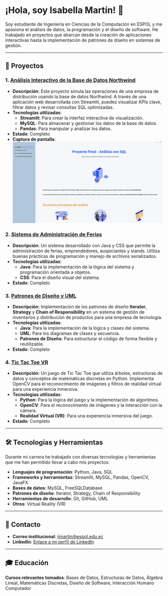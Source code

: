 # ¡Hola, soy Isabella Martín! 👋

Soy estudiante de Ingeniería en Ciencias de la Computación en ESPOL y me apasiona el análisis de datos, la programación y el diseño de software. He trabajado en proyectos que abarcan desde la creación de aplicaciones interactivas hasta la implementación de patrones de diseño en sistemas de gestión.

---

## 📂 Proyectos

### 1. [Análisis Interactivo de la Base de Datos Northwind](https://github.com/isabellaim/ProyectoModulo2)
   - **Descripción**: Este proyecto simula las operaciones de una empresa de distribución usando la base de datos Northwind. A través de una aplicación web desarrollada con Streamlit, puedes visualizar KPIs clave, filtrar datos y revisar consultas SQL optimizadas.
   - **Tecnologías utilizadas**: 
     - **Streamlit**: Para crear la interfaz interactiva de visualización.
     - **MySQL**: Para almacenar y gestionar los datos de la base de datos.
     - **Pandas**: Para manipular y analizar los datos.
   - **Estado**: Completo
   - **Captura de pantalla**:
     ![Northwind](Northwind.jpg)

### 2. [Sistema de Administración de Ferias](https://github.com/isabellaim/POO-P03-G04)
   - **Descripción**: Un sistema desarrollado con Java y CSS que permite la administración de ferias, emprendedores, auspiciantes y stands. Utiliza buenas prácticas de programación y manejo de archivos serializados.
   - **Tecnologías utilizadas**: 
     - **Java**: Para la implementación de la lógica del sistema y programación orientada a objetos.
     - **CSS**: Para el diseño visual del sistema.
   - **Estado**: Completo

### 3. [Patrones de Diseño y UML](https://github.com/isabellaim/G04-PatronesDise-oUML)
   - **Descripción**: Implementación de los patrones de diseño **Iterator**, **Strategy** y **Chain of Responsibility** en un sistema de gestión de inventarios y distribución de productos para una empresa de tecnología.
   - **Tecnologías utilizadas**: 
     - **Java**: Para la implementación de la lógica y clases del sistema.
     - **UML**: Para los diagramas de clases y secuencia.
     - **Patrones de Diseño**: Para estructurar el código de forma flexible y reutilizable.
   - **Estado**: Completo

### 4. [Tic Tac Toe VR](https://github.com/Jmuniz27/ProyectoMatDisc--Tic-Tac-Toe-With-Trees)
   - **Descripción**: Un juego de Tic Tac Toe que utiliza árboles, estructuras de datos y conceptos de matemáticas discretas en Python. Implementa OpenCV para el reconocimiento de imágenes y filtros de realidad virtual para una experiencia inmersiva.
   - **Tecnologías utilizadas**: 
     - **Python**: Para la lógica del juego y la implementación de algoritmos.
     - **OpenCV**: Para el reconocimiento de imágenes y la interacción con la cámara.
     - **Realidad Virtual (VR)**: Para una experiencia inmersiva del juego.
   - **Estado**: Completo

---

## 🛠️ Tecnologías y Herramientas

Durante mi carrera he trabajado con diversas tecnologías y herramientas que me han permitido llevar a cabo mis proyectos:

- **Lenguajes de programación**: Python, Java, SQL
- **Frameworks y herramientas**: Streamlit, MySQL, Pandas, OpenCV, JavaFX
- **Bases de datos**: MySQL, FreeSQLDatabase
- **Patrones de diseño**: Iterator, Strategy, Chain of Responsibility
- **Herramientas de desarrollo**: Git, GitHub, UML
- **Otros**: Virtual Reality (VR)

---

## 📧 Contacto

- **Correo institucional**: [iimartin@espol.edu.ec](mailto:iimartin@espol.edu.ec)
- **LinkedIn**: [Enlace a mi perfil de LinkedIn](https://www.linkedin.com/in/isabellamartinp/)

---

## 🎓 Educación
  **Cursos relevantes tomados**: Bases de Datos, Estructuras de Datos, Álgebra Lineal, Matemáticas Discretas, Diseño de Software, Interacción Humano Computador
